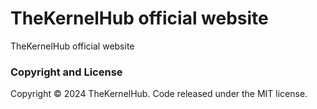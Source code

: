 # TheKernelHub official website

TheKernelHub official website

### Copyright and License

Copyright © 2024 TheKernelHub. Code released under the MIT license.
